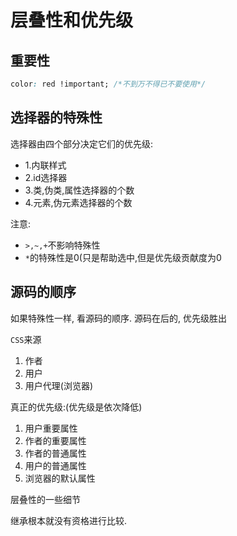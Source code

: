 # 层叠性和优先级

## 重要性

```css
color: red !important; /*不到万不得已不要使用*/
```

## 选择器的特殊性

选择器由四个部分决定它们的优先级:

- 1.内联样式
- 2.id选择器
- 3.类,伪类,属性选择器的个数
- 4.元素,伪元素选择器的个数

注意:

- `>,~,+`不影响特殊性
- `*`的特殊性是0(只是帮助选中,但是优先级贡献度为0

## 源码的顺序

如果特殊性一样, 看源码的顺序.  源码在后的, 优先级胜出

`CSS`来源

1. 作者
2. 用户
3. 用户代理(浏览器)

真正的优先级:(优先级是依次降低)

1. 用户重要属性
2. 作者的重要属性
3. 作者的普通属性
4. 用户的普通属性
5. 浏览器的默认属性

层叠性的一些细节

继承根本就没有资格进行比较.

